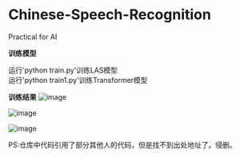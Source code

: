 # Chinese-Speech-Recognition
Practical for AI  




**训练模型**  
                                  
运行'python train.py'训练LAS模型  
运行'python train1.py'训练Transformer模型



  

**训练结果**
![image](https://github.com/flysmart/Chinese-Speech-Recognition/assets/66983043/91f8b1e1-3c6c-4d35-a739-78088f904c13)  


![image](https://github.com/flysmart/Chinese-Speech-Recognition/assets/66983043/65787c4c-6a53-4b0f-869f-0763feb76aba)  


![image](https://github.com/flysmart/Chinese-Speech-Recognition/assets/66983043/20d430df-e774-4ffd-a8e1-1d9583f50059)                                    




  

PS:仓库中代码引用了部分其他人的代码，但是找不到出处地址了。侵删。



